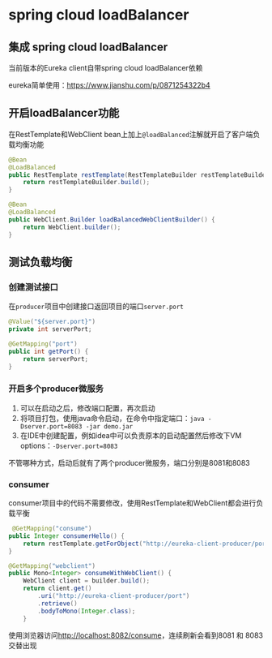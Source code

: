 # spring cloud loadBalancer

## 集成 spring cloud loadBalancer

当前版本的Eureka client自带spring cloud loadBalancer依赖

eureka简单使用：<https://www.jianshu.com/p/0871254322b4>

## 开启loadBalancer功能

在RestTemplate和WebClient bean上加上`@loadBalanced`注解就开启了客户端负载均衡功能

``` java
@Bean
@LoadBalanced
public RestTemplate restTemplate(RestTemplateBuilder restTemplateBuilder) {
    return restTemplateBuilder.build();
}

@Bean
@LoadBalanced
public WebClient.Builder loadBalancedWebClientBuilder() {
    return WebClient.builder();
}
```

## 测试负载均衡

### 创建测试接口

在`producer`项目中创建接口返回项目的端口`server.port`

``` java
@Value("${server.port}")
private int serverPort;

@GetMapping("port")
public int getPort() {
    return serverPort;
}
```

### 开启多个producer微服务

1. 可以在启动之后，修改端口配置，再次启动
2. 将项目打包，使用java命令启动，在命令中指定端口：`java - Dserver.port=8083 -jar demo.jar`
3. 在IDE中创建配置，例如idea中可以负责原本的启动配置然后修改下VM options：`-Dserver.port=8083`

不管哪种方式，启动后就有了两个producer微服务，端口分别是8081和8083

### consumer

consumer项目中的代码不需要修改，使用RestTemplate和WebClient都会进行负载平衡

``` java
 @GetMapping("consume")
public Integer consumerHello() {
    return restTemplate.getForObject("http://eureka-client-producer/port", Integer.class);
}

@GetMapping("webclient")
public Mono<Integer> consumeWithWebClient() {
    WebClient client = builder.build();
    return client.get()
        .uri("http://eureka-client-producer/port")
        .retrieve()
        .bodyToMono(Integer.class);
    }
```

使用浏览器访问<http://localhost:8082/consume>，连续刷新会看到8081 和 8083交替出现
